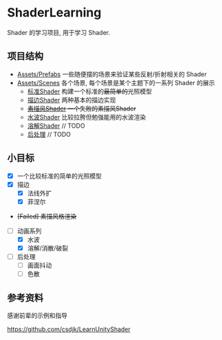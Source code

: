# ShaderLearning

Shader 的学习项目, 用于学习 Shader.

## 项目结构

- [Assets/Prefabs](Assets/Prefabs) 一些随便摆的场景来验证某些反射/折射相关的 Shader
- [Assets/Scenes](Assets/Scenes) 各个场景, 每个场景是某个主题下的一系列 Shader 的展示
  - [标准Shader](Assets/Scenes/StandardShader/) 构建一个标准的~~最简单的~~光照模型
  - [描边Shader](Assets/Scenes/Outline/) 两种基本的描边实现
  - ~~[素描风Shader](Assets/Scenes/Sketch/) 一个失败的素描风Shader~~
  - [水波Shader](Assets/Scenes/Water) 比较拉胯但勉强能用的水波渲染
  - [溶解Shader](Assets/Scenes/Dissolve/Readme.md) // TODO
  - [后处理](Assest/sce/../../Assets/Scenes/PostProgress/Readme.md) // TODO

##  小目标

- [x] 一个比较标准的简单的光照模型
- [x] 描边
  - [x] 法线外扩
  - [x] 菲涅尔
- ~~[Failed] 素描风格渲染~~
- [ ] 动画系列
  - [x] 水波
  - [x] 溶解/消散/破裂
- [ ] 后处理
  - [ ] 画面抖动
  - [ ] 色散

## 参考资料
感谢前辈的示例和指导

https://github.com/csdjk/LearnUnityShader
